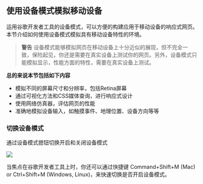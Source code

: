 ## 使用设备模式模拟移动设备
运用谷歌开发者工具的设备模式，可以方便的构建应用于移动设备的响应式网页。本节介绍如何使用设备模式模拟具有移动设备特性的环境。
> **警告**  设备模式能够模拟网页在移动设备上十分近似的展现，但不完全一致，保险起见，你还是需要在真实设备上测试你的网页。另外，设备模式只能模拟显示，性能方面的特性，需要在真实设备上测试。

**总的来说本节包括如下内容**

* 模拟不同的屏幕尺寸和分辨率，包括Retina屏幕
* 通过可视化方法和CSS媒体查询，进行响应式设计
* 使用网络仿真器，评估网页的性能
* 准确地模拟设备输入，如触摸事件、地理位置、设备方向等等

### 切换设备模式
通过设备模式摁钮切换开启和关闭设备模式

![](https://developers.google.cn/web/tools/chrome-devtools/device-mode/imgs/device-mode-initial-view.png)

当焦点在谷歌开发者工具上时，你还可以通过快捷键 Command+Shift+M (Mac) or Ctrl+Shift+M (Windows, Linux)，来快速切换是否开启设备模式。